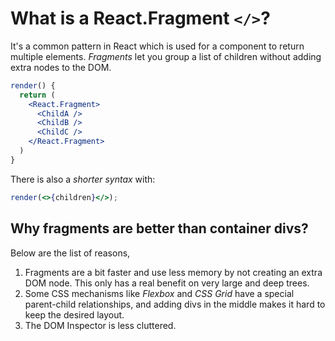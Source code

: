 # What is a React.Fragment `</>`?

It's a common pattern in React which is used for a component to return multiple elements. _Fragments_ let you group a list of children without adding extra nodes to the DOM.

```jsx
render() {
  return (
    <React.Fragment>
      <ChildA />
      <ChildB />
      <ChildC />
    </React.Fragment>
  )
}
```

There is also a _shorter syntax_ with:

```jsx
render(<>{children}</>);
```

## Why fragments are better than container divs?

Below are the list of reasons,
1. Fragments are a bit faster and use less memory by not creating an extra DOM node. This only has a real benefit on very large and deep trees.
2. Some CSS mechanisms like _Flexbox_ and _CSS Grid_ have a special parent-child relationships, and adding divs in the middle makes it hard to keep the desired layout.
3. The DOM Inspector is less cluttered.